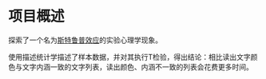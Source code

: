 # 项目概述

探索了一个名为[斯特鲁普效应]('https://en.wikipedia.org/wiki/Stroop_effect')的实验心理学现象。  

使用描述统计学描述了样本数据，并对其执行T检验，得出结论：相比读出文字颜色与文字内涵一致的文字列表，读出颜色、内涵不一致的列表会花费更多时间。